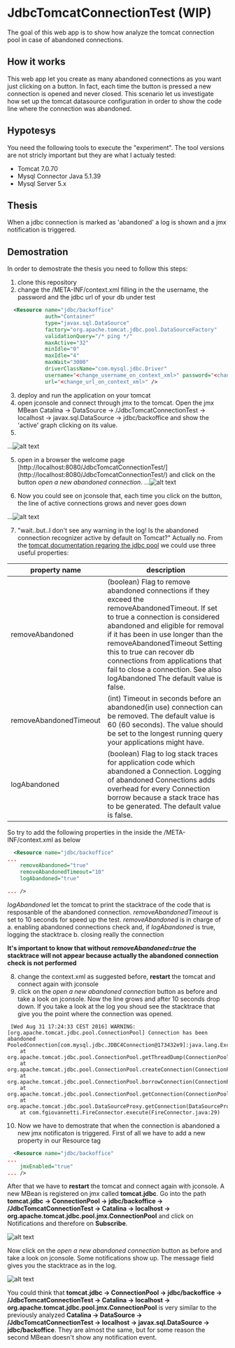 # JdbcTomcatConnectionTest (WIP)
The goal of this web app is to show how analyze the tomcat connection pool in case of abandoned connections.

## How it works
This web app let you create as many abandoned connections as you want just clicking on a button. In fact, each time the button is pressed a new connection is opened and never closed. This scenario let us investigate how set up the tomcat datasource configuration in order to show the code line where the connection was abandoned.

## Hypotesys
You need the following tools to execute the "experiment". The tool versions are not stricly important but they are what I actualy tested:
- Tomcat 7.0.70
- Mysql Connector Java 5.1.39
- Mysql Server 5.x

## Thesis
When a jdbc connection is marked as 'abandoned' a log is shown and a jmx notification is triggered.


## Demostration
In order to demostrate the thesis you need to follow this steps:


1. clone this repository
2. change the /META-INF/context.xml filling in the <Resource> the username, the password and the jdbc url of your db under test
```xml
  <Resource name="jdbc/backoffice"
            auth="Container"
            type="javax.sql.DataSource"
            factory="org.apache.tomcat.jdbc.pool.DataSourceFactory"
            validationQuery="/* ping */"
            maxActive="32"
            minIdle="0"
            maxIdle="4"
            maxWait="3000"
            driverClassName="com.mysql.jdbc.Driver"
            username="<change_username_on_context_xml>" password="<change_password_on_context_xml>"
            url="<change_url_on_context_xml>" /> 
```
3. deploy and run the application on your tomcat
4. open jconsole and connect through jmx to the tomcat. Open the jmx MBean Catalina -> DataSource -> /JdbcTomcatConnectionTest -> localhost -> javax.sql.DataSource -> jdbc/backoffice and show the 'active' graph clicking on its value.
5. 
...![alt text](https://github.com/gnosly/JdbcTomcatConnectionTest/blob/master/src/main/doc/jconsole_mbean.png "MBean opened in jconsole")

5. open in a browser the welcome page [http://localhost:8080/JdbcTomcatConnectionTest/] (http://localhost:8080/JdbcTomcatConnectionTest/) and click on the button *open a new abandoned connection*. 
...![alt text](https://github.com/gnosly/JdbcTomcatConnectionTest/blob/master/src/main/doc/webapp_welcome_page.png "Web app welcome page")

6. Now you could see on jconsole that, each time you click on the button, the line of active connections grows and never goes down

...![alt text](https://github.com/gnosly/JdbcTomcatConnectionTest/blob/master/src/main/doc/active_connection_increase.png "Active connections increased on jconsole") 

7. "wait..but..I don't see any warning in the log! Is the abandoned connection recognizer active by default on Tomcat?" Actually no. From the [tomcat documentation regaring the jdbc pool](https://tomcat.apache.org/tomcat-7.0-doc/jdbc-pool.html) we could use three useful properties:

| property name| description |
| --- | --- |
| removeAbandoned | (boolean) Flag to remove abandoned connections if they exceed the removeAbandonedTimeout. If set to true a connection is considered abandoned and eligible for removal if it has been in use longer than the removeAbandonedTimeout Setting this to true can recover db connections from applications that fail to close a connection. See also logAbandoned The default value is false. |
| removeAbandonedTimeout | (int) Timeout in seconds before an abandoned(in use) connection can be removed. The default value is 60 (60 seconds). The value should be set to the longest running query your applications might have.|
|logAbandoned | (boolean) Flag to log stack traces for application code which abandoned a Connection. Logging of abandoned Connections adds overhead for every Connection borrow because a stack trace has to be generated. The default value is false.|

So try to add the following properties in the <Resource> inside the /META-INF/context.xml as below

```xml
  <Resource name="jdbc/backoffice"
...
	removeAbandoned="true"
	removeAbandonedTimeout="10" 
	logAbandoned="true"

...	/>
```
*logAbandoned* let the tomcat to print the stacktrace of the code that is resposanble of the abandoned connection. *removeAbandonedTimeout* is set to 10 seconds for speed up the test. *removeAbandoned* is in charge of 
a. enabling abandoned connections check and, if *logAbandoned* is true, logging the stacktrace
b. closing really the connection

__It's important to know that without *removeAbandoned=true* the stacktrace will not appear because actually the abandoned connection check is not performed__

 
8. change the context.xml as suggested before, __restart__ the tomcat and connect again with jconsole
9. click on the *open a new abandoned connection* button as before and take a look on jconsole. Now the line grows and after 10 seconds drop down. If you take a look at the log you shoud see the stacktrace that give you the point where the connection was opened.
 
```
 [Wed Aug 31 17:24:33 CEST 2016] WARNING: [org.apache.tomcat.jdbc.pool.ConnectionPool] Connection has been abandoned PooledConnection[com.mysql.jdbc.JDBC4Connection@173432e9]:java.lang.Exception
	at org.apache.tomcat.jdbc.pool.ConnectionPool.getThreadDump(ConnectionPool.java:1072)
	at org.apache.tomcat.jdbc.pool.ConnectionPool.createConnection(ConnectionPool.java:715)
	at org.apache.tomcat.jdbc.pool.ConnectionPool.borrowConnection(ConnectionPool.java:644)
	at org.apache.tomcat.jdbc.pool.ConnectionPool.getConnection(ConnectionPool.java:187)
	at org.apache.tomcat.jdbc.pool.DataSourceProxy.getConnection(DataSourceProxy.java:128)
	at com.fgiovannetti.FireConnector.execute(FireConnector.java:29)
```

10. Now we have to demostrate that when the connection is abandoned a new jmx notificaton is triggered. First of all we have to add a new property in our Resource tag
```xml
  <Resource name="jdbc/backoffice"
...
	jmxEnabled="true"
...	/>
```
After that we have to __restart__ the tomcat and connect again with jconsole. A new MBean is registered on jmx called **tomcat.jdbc**. Go into the path **tomcat.jdbc -> ConnectionPool -> jdbc/backoffice -> /JdbcTomcatConnectionTest -> Catalina -> localhost -> org.apache.tomcat.jdbc.pool.jmx.ConnectionPool** and click on Notifications and therefore on **Subscribe**. 

![alt text](https://github.com/gnosly/JdbcTomcatConnectionTest/blob/master/src/main/doc/jmx_notification_subscribe.png "Jmx notification subscription") 

Now click on the *open a new abandoned connection* button as before and take a look on jconsole. Some notifications show up. The message field gives you the stacktrace as in the log.

![alt text](https://github.com/gnosly/JdbcTomcatConnectionTest/blob/master/src/main/doc/abandoned_connection_notifications.png "Abandoned connections notifications") 

You could think that **tomcat.jdbc -> ConnectionPool -> jdbc/backoffice -> /JdbcTomcatConnectionTest -> Catalina -> localhost -> org.apache.tomcat.jdbc.pool.jmx.ConnectionPool** is very similar to the previously analyzed **Catalina -> DataSource -> /JdbcTomcatConnectionTest -> localhost -> javax.sql.DataSource -> jdbc/backoffice**. They are almost the same, but for some reason the second MBean doesn't show any notification event.


